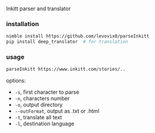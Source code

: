 Inkitt parser and translator

### installation
```sh
nimble install https://github.com/levovix0/parseInkitt
pip install deep_translator  # for translation
```

### usage
```sh
parseInkitt https://www.inkitt.com/stories/..
```
options:
* `-s`, first character to parse
* `-n`, characters number
* `-o`, output directory
* `--outFormat`, output as .txt or .html
* `-t`, translate all text
* `-l`, destination language
